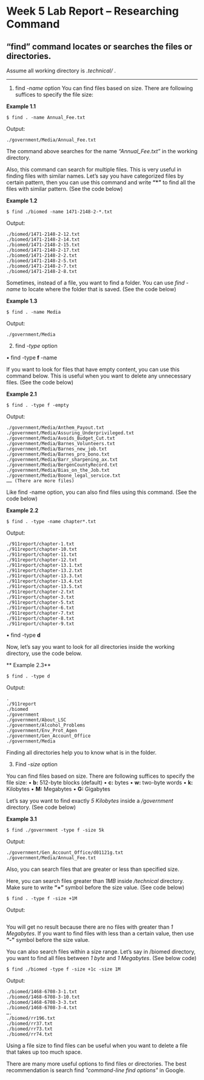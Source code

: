 # Week 5 Lab Report – Researching Command

## **“find”** command locates or searches the files or directories.

Assume all working directory is *.technical/* .

---

1. find *-name* option
You can find files based on size. There are following suffices to specify the file size:

**Example 1.1**
```
$ find . -name Annual_Fee.txt
```

Output:
```
./government/Media/Annual_Fee.txt
```

The command above searches for the name *“Annual_Fee.txt”* in the working directory.

Also, this command can search for multiple files. This is very useful in finding files with similar names. Let’s say you have categorized files by certain pattern, then you can use this command and write **“*”** to find all the files with similar pattern. (See the code below)

**Example 1.2**
```
$ find ./biomed -name 1471-2148-2-*.txt
```
Output:
```
./biomed/1471-2148-2-12.txt
./biomed/1471-2148-2-14.txt
./biomed/1471-2148-2-15.txt
./biomed/1471-2148-2-17.txt
./biomed/1471-2148-2-2.txt
./biomed/1471-2148-2-5.txt
./biomed/1471-2148-2-7.txt
./biomed/1471-2148-2-8.txt
```

Sometimes, instead of a file, you want to find a folder. You can use *find -name* to locate where the folder that is saved. (See the code below)

**Example 1.3**
```
$ find . -name Media
```
Output:
```
./government/Media
```


2.	find *-type* option

•	find -type **f** -name

If you want to look for files that have empty content, you can use this command below. This is useful when you want to delete any unnecessary files. (See the code below)

**Example 2.1**
```
$ find . -type f -empty
```
Output: 
```
./government/Media/Anthem_Payout.txt
./government/Media/Assuring_Underprivileged.txt
./government/Media/Avoids_Budget_Cut.txt
./government/Media/Barnes_Volunteers.txt
./government/Media/Barnes_new_job.txt
./government/Media/Barnes_pro_bono.txt
./government/Media/Barr_sharpening_ax.txt
./government/Media/BergenCountyRecord.txt
./government/Media/Bias_on_the_Job.txt
./government/Media/Boone_legal_service.txt
…… (There are more files)
```

Like find -name option, you can also find files using this command. (See the code below)

**Example 2.2**
```
$ find . -type -name chapter*.txt
```
Output:
```
./911report/chapter-1.txt
./911report/chapter-10.txt
./911report/chapter-11.txt
./911report/chapter-12.txt
./911report/chapter-13.1.txt
./911report/chapter-13.2.txt
./911report/chapter-13.3.txt
./911report/chapter-13.4.txt
./911report/chapter-13.5.txt
./911report/chapter-2.txt
./911report/chapter-3.txt
./911report/chapter-5.txt
./911report/chapter-6.txt
./911report/chapter-7.txt
./911report/chapter-8.txt
./911report/chapter-9.txt
```

•	find -type **d**

Now, let’s say you want to look for all directories inside the working directory, use the code below.

** Example 2.3**
```
$ find . -type d
```
Output:
```
.
./911report
./biomed
./government
./government/About_LSC
./government/Alcohol_Problems
./government/Env_Prot_Agen
./government/Gen_Account_Office
./government/Media
```

Finding all directories help you to know what is in the folder.


3.	Find *-size* option

You can find files based on size. There are following suffices to specify the file size:
•	**b:** 512-byte blocks (default)
•	**c:** bytes
•	**w:** two-byte words
•	**k:** Kilobytes
•	**M:** Megabytes
•	**G:** Gigabytes

Let’s say you want to find exactly *5 Kilobytes* inside a */government* directory. (See code below)

**Example 3.1**
```
$ find ./government -type f -size 5k
```
Output:
```
./government/Gen_Account_Office/d01121g.txt
./government/Media/Annual_Fee.txt
```

Also, you can search files that are greater or less than specified size.

Here, you can search files greater than *1MB* inside */technical* directory. Make sure to write **“+”** symbol before the size value. (See code below)
```
$ find . -type f -size +1M
```
Output:
```
```

You will get no result because there are no files with greater than *1 Megabytes*. If you want to find files with less than a certain value, then use **“-”** symbol before the size value.

You can also search files within a size range. Let’s say in /biomed directory, you want to find all files between *1 byte* and *1 Megabytes*. (See below code)
```
$ find ./biomed -type f -size +1c -size 1M
```
Output:
```
./biomed/1468-6708-3-1.txt
./biomed/1468-6708-3-10.txt
./biomed/1468-6708-3-3.txt
./biomed/1468-6708-3-4.txt
….
./biomed/rr196.txt
./biomed/rr37.txt
./biomed/rr73.txt
./biomed/rr74.txt
```

Using a file size to find files can be useful when you want to delete a file that takes up too much space.

There are many more useful options to find files or directories. The best recommendation is search find *"command-line find options"* in Google.
